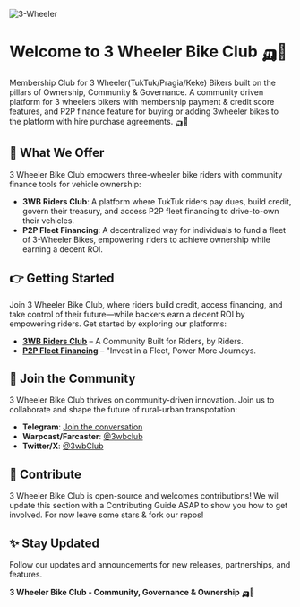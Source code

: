 ![3-Wheeler](https://i.ibb.co/1Gt4b2nz/3wb-logo-banner.png)
# Welcome to 3 Wheeler Bike Club 🛺💨
Membership Club for 3 Wheeler(TukTuk/Pragia/Keke) Bikers built on the pillars of Ownership, Community & Governance. A community driven platform for 3 wheelers bikers with membership payment & credit score features, and P2P finance feature for buying or adding 3wheeler bikes to the platform with hire purchase agreements. 🛺💨

## 🏦 What We Offer
3 Wheeler Bike Club empowers three-wheeler bike riders with community finance tools for vehicle ownership: 
- **3WB Riders Club**: A platform where TukTuk riders pay dues, build credit, govern their treasury, and access P2P fleet financing to drive-to-own their vehicles. 
- **P2P Fleet Financing**: A decentralized way for individuals to fund a fleet of 3-Wheeler Bikes, empowering riders to achieve ownership while earning a decent ROI.

## 👉 Getting Started
Join 3 Wheeler Bike Club, where riders build credit, access financing, and take control of their future—while backers earn a decent ROI by empowering riders. Get started by exploring our platforms:
- **[3WB Riders Club](https://member.3wb.club)** – A Community Built for Riders, by Riders. 
- **[P2P Fleet Financing](https://finance.3wb.club)** – "Invest in a Fleet, Power More Journeys. 

## 💬 Join the Community
3 Wheeler Bike Club thrives on community-driven innovation. Join us to collaborate and shape the future of rural-urban transpotation:
- **Telegram**: [Join the conversation](https://t.me/threeWB)
- **Warpcast/Farcaster**: [@3wbclub](https://warpcast.com/3wbclub)
- **Twitter/X**: [@3wbClub](https://x.com/3wbClub)

## 🎨 Contribute
3 Wheeler Bike Club is open-source and welcomes contributions! We will update this section with a Contributing Guide ASAP to show you how to get involved. For now leave some stars & fork our repos!

## ✨ Stay Updated
Follow our updates and announcements for new releases, partnerships, and features.

**3 Wheeler Bike Club - Community, Governance & Ownership 🛺💨**
